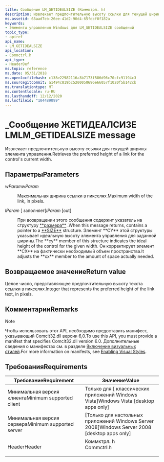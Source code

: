 ```yaml
---
title: Сообщение LM_GETIDEALSIZE (Коммктрл. h)
description: Извлекает предпочтительную высоту ссылки для текущей ширины элемента управления.
ms.assetid: 63aad7eb-26ee-41d2-90d4-65fdcf0f182a
keywords:
- Элементы управления Windows для LM_GETIDEALSIZE сообщений
topic_type:
- apiref
api_name:
- LM_GETIDEALSIZE
api_location:
- Commctrl.h
api_type:
- HeaderDef
ms.topic: reference
ms.date: 05/31/2018
ms.openlocfilehash: c138e22982116a3b7173f586d96c70cfc91194c3
ms.sourcegitcommit: a1494c819bc5200050696e66057f1020f5b142cb
ms.translationtype: MT
ms.contentlocale: ru-RU
ms.lasthandoff: 12/12/2020
ms.locfileid: "104489099"
---
```

# <a name="lm_getidealsize-message"></a><span data-ttu-id="b442c-104">\_Сообщение ЖЕТИДЕАЛСИЗЕ LM</span><span class="sxs-lookup"><span data-stu-id="b442c-104">LM\_GETIDEALSIZE message</span></span>

<span data-ttu-id="b442c-105">Извлекает предпочтительную высоту ссылки для текущей ширины элемента управления.</span><span class="sxs-lookup"><span data-stu-id="b442c-105">Retrieves the preferred height of a link for the control's current width.</span></span>

## <a name="parameters"></a><span data-ttu-id="b442c-106">Параметры</span><span class="sxs-lookup"><span data-stu-id="b442c-106">Parameters</span></span>

<dl> <dt>

<span data-ttu-id="b442c-107">*wParam*</span><span class="sxs-lookup"><span data-stu-id="b442c-107">*wParam*</span></span> 
</dt> <dd><span data-ttu-id="b442c-108">Максимальная ширина ссылки в пикселях.</span><span class="sxs-lookup"><span data-stu-id="b442c-108">Maximum width of the link, in pixels.</span></span></dd> <dt>

<span data-ttu-id="b442c-109">*lParam* \[ заполняет\]</span><span class="sxs-lookup"><span data-stu-id="b442c-109">*lParam* \[out\]</span></span>
</dt> <dd><span data-ttu-id="b442c-110">При возвращении этого сообщения содержит указатель на структуру <a href="/previous-versions//dd145106(v=vs.85)">**размера**</a> .</span><span class="sxs-lookup"><span data-stu-id="b442c-110">When this message returns, contains a pointer to a <a href="/previous-versions//dd145106(v=vs.85)">**SIZE**</a> structure.</span></span> <span data-ttu-id="b442c-111">Элемент **CY** этой структуры указывает идеальную высоту элемента управления для заданной ширины.</span><span class="sxs-lookup"><span data-stu-id="b442c-111">The **cy** member of this structure indicates the ideal height of the control for the given width.</span></span> <span data-ttu-id="b442c-112">Он корректирует элемент **CX** на фактически необходимый объем пространства.</span><span class="sxs-lookup"><span data-stu-id="b442c-112">It adjusts the **cx** member to the amount of space actually needed.</span></span></dd> </dl>

## <a name="return-value"></a><span data-ttu-id="b442c-113">Возвращаемое значение</span><span class="sxs-lookup"><span data-stu-id="b442c-113">Return value</span></span>

<span data-ttu-id="b442c-114">Целое число, представляющее предпочтительную высоту текста ссылки в пикселях.</span><span class="sxs-lookup"><span data-stu-id="b442c-114">Integer that represents the preferred height of the link text, in pixels.</span></span>

## <a name="remarks"></a><span data-ttu-id="b442c-115">Комментарии</span><span class="sxs-lookup"><span data-stu-id="b442c-115">Remarks</span></span>

> [!Note]  
> <span data-ttu-id="b442c-116">Чтобы использовать этот API, необходимо предоставить манифест, указывающий Comclt32.dll версии 6,0.</span><span class="sxs-lookup"><span data-stu-id="b442c-116">To use this API, you must provide a manifest that specifies Comclt32.dll version 6.0.</span></span> <span data-ttu-id="b442c-117">Дополнительные сведения о манифестах см. в разделе [Включение визуальных стилей](cookbook-overview.md).</span><span class="sxs-lookup"><span data-stu-id="b442c-117">For more information on manifests, see [Enabling Visual Styles](cookbook-overview.md).</span></span>

 

## <a name="requirements"></a><span data-ttu-id="b442c-118">Требования</span><span class="sxs-lookup"><span data-stu-id="b442c-118">Requirements</span></span>



| <span data-ttu-id="b442c-119">Требование</span><span class="sxs-lookup"><span data-stu-id="b442c-119">Requirement</span></span> | <span data-ttu-id="b442c-120">Значение</span><span class="sxs-lookup"><span data-stu-id="b442c-120">Value</span></span> |
|-------------------------------------|---------------------------------------------------------------------------------------|
| <span data-ttu-id="b442c-121">Минимальная версия клиента</span><span class="sxs-lookup"><span data-stu-id="b442c-121">Minimum supported client</span></span><br/> | <span data-ttu-id="b442c-122">Только для \[ классических приложений Windows Vista\]</span><span class="sxs-lookup"><span data-stu-id="b442c-122">Windows Vista \[desktop apps only\]</span></span><br/>                                        |
| <span data-ttu-id="b442c-123">Минимальная версия сервера</span><span class="sxs-lookup"><span data-stu-id="b442c-123">Minimum supported server</span></span><br/> | <span data-ttu-id="b442c-124">\[Только для настольных приложений Windows Server 2008\]</span><span class="sxs-lookup"><span data-stu-id="b442c-124">Windows Server 2008 \[desktop apps only\]</span></span><br/>                                  |
| <span data-ttu-id="b442c-125">Header</span><span class="sxs-lookup"><span data-stu-id="b442c-125">Header</span></span><br/>                   | <dl> <span data-ttu-id="b442c-126"><dt>Коммктрл. h</dt></span><span class="sxs-lookup"><span data-stu-id="b442c-126"><dt>Commctrl.h</dt></span></span> </dl> |



 

